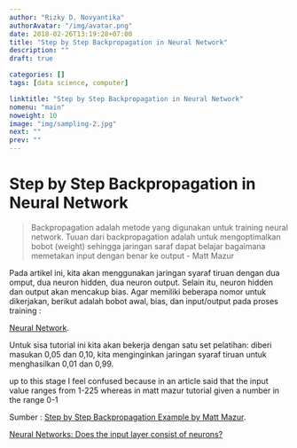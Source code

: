```yaml
---
author: "Rizky D. Novyantika"
authorAvatar: "/img/avatar.png"
date: 2018-02-26T13:19:28+07:00
title: "Step by Step Backpropagation in Neural Network"
description: ""
draft: true

categories: []
tags: [data science, computer]

linktitle: "Step by Step Backpropagation in Neural Network"
nomenu: "main"
noweight: 10
image: "img/sampling-2.jpg"
next: ""
prev: ""
---
```


# Step by Step Backpropagation in Neural Network

> Backpropagation adalah metode yang digunakan untuk training neural network. Tuuan dari backpropagation adalah untuk mengoptimalkan bobot (weight) sehingga jaringan saraf dapat belajar bagaimana memetakan input dengan benar ke output - Matt Mazur

Pada artikel ini, kita akan menggunakan jaringan syaraf tiruan dengan dua omput, dua neuron hidden, dua neuron output. Selain itu, neuron hidden dan output akan mencakup bias. Agar memiliki beberapa nomor untuk dikerjakan, berikut adalah bobot awal, bias, dan input/output pada proses training :

[Neural Network](/images/1.png/).

Untuk sisa tutorial ini kita akan bekerja dengan satu set pelatihan: diberi masukan 0,05 dan 0,10, kita menginginkan jaringan syaraf tiruan untuk menghasilkan 0,01 dan 0,99.

up to this stage I feel confused because in an article said that the input value ranges from 1-225 whereas in matt mazur tutorial given a number in the range 0-1


Sumber :
[Step by Step Backpropagation Example by Matt Mazur](https://mattmazur.com/2015/03/17/a-step-by-step-backpropagation-example/).

[Neural Networks: Does the input layer consist of neurons?](https://stackoverflow.com/questions/28288489/neural-networks-does-the-input-layer-consist-of-neurons)

[]()

[]()

[]()